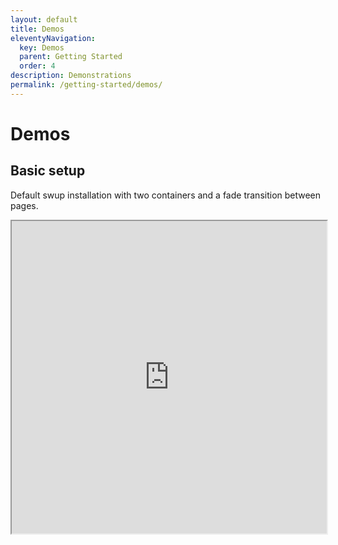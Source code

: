 ```yaml
---
layout: default
title: Demos
eleventyNavigation:
  key: Demos
  parent: Getting Started
  order: 4
description: Demonstrations
permalink: /getting-started/demos/
---
```


# Demos

## Basic setup

Default swup installation with two containers and a fade transition between pages.

<!-- No chrome, but doesn't seem to work
<div class="demo-frame">
  <iframe src="https://5nwqjl.csb.app/"
    style="width:100%; height:500px; border:0; border-radius: 4px; overflow:hidden;"
    title="busy-night-5nwqjl"
    allow="accelerometer; ambient-light-sensor; camera; encrypted-media; geolocation; gyroscope; hid; microphone; midi; payment; usb; vr; xr-spatial-tracking"
    sandbox="allow-forms allow-modals allow-popups allow-presentation allow-same-origin allow-scripts"
  ></iframe>
</div>
-->

<div class="demo-frame">
  <iframe src="https://codesandbox.io/embed/busy-night-5nwqjl?codemirror=1&hidedevtools=1&hidenavigation=1&fontsize=14&hidenavigation=1&module=%2Findex.js&view=preview&theme=light"
    style="width:100%; height:500px;"
    title="busy-night-5nwqjl"
    allow="accelerometer; ambient-light-sensor; camera; encrypted-media; geolocation; gyroscope; hid; microphone; midi; payment; usb; vr; xr-spatial-tracking"
    sandbox="allow-forms allow-modals allow-popups allow-presentation allow-same-origin allow-scripts"
  ></iframe>
</div>
